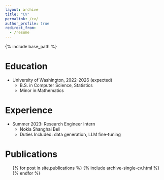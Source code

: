 ```yaml
---
layout: archive
title: "CV"
permalink: /cv/
author_profile: true
redirect_from:
  - /resume
---
```


{% include base_path %}

Education
======
* University of Washington, 2022-2026 (expected)
  * B.S. in Computer Science, Statistics
  * Minor in Mathematics

Experience
======
* Summer 2023: Research Engineer Intern
  * Nokia Shanghai Bell
  * Duties Included: data generation, LLM fine-tuning

Publications
======
  <ul>{% for post in site.publications %}
    {% include archive-single-cv.html %}
  {% endfor %}</ul>
